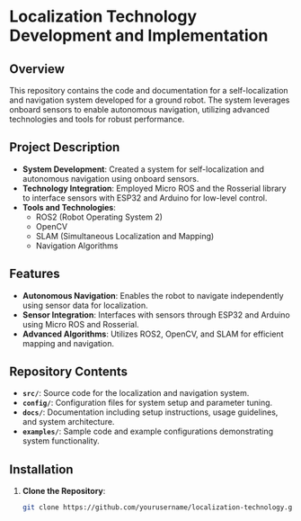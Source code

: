 # Localization Technology Development and Implementation

## Overview

This repository contains the code and documentation for a self-localization and navigation system developed for a ground robot. The system leverages onboard sensors to enable autonomous navigation, utilizing advanced technologies and tools for robust performance.

## Project Description

- **System Development**: Created a system for self-localization and autonomous navigation using onboard sensors.
- **Technology Integration**: Employed Micro ROS and the Rosserial library to interface sensors with ESP32 and Arduino for low-level control.
- **Tools and Technologies**: 
  - ROS2 (Robot Operating System 2)
  - OpenCV
  - SLAM (Simultaneous Localization and Mapping)
  - Navigation Algorithms

## Features

- **Autonomous Navigation**: Enables the robot to navigate independently using sensor data for localization.
- **Sensor Integration**: Interfaces with sensors through ESP32 and Arduino using Micro ROS and Rosserial.
- **Advanced Algorithms**: Utilizes ROS2, OpenCV, and SLAM for efficient mapping and navigation.

## Repository Contents

- **`src/`**: Source code for the localization and navigation system.
- **`config/`**: Configuration files for system setup and parameter tuning.
- **`docs/`**: Documentation including setup instructions, usage guidelines, and system architecture.
- **`examples/`**: Sample code and example configurations demonstrating system functionality.

## Installation

1. **Clone the Repository**:
   ```bash
   git clone https://github.com/yourusername/localization-technology.git
